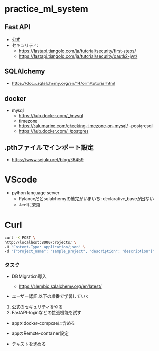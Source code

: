 # practice_ml_system

## Fast API
- [公式](https://fastapi.tiangolo.com/ja)
- セキュリティ:
    - https://fastapi.tiangolo.com/ja/tutorial/security/first-steps/
    - https://fastapi.tiangolo.com/ja/tutorial/security/oauth2-jwt/


## SQLAlchemy
- https://docs.sqlalchemy.org/en/14/orm/tutorial.html
## docker
- mysql
    - https://hub.docker.com/_/mysql
    - timezone
    - https://salumarine.com/checking-timezone-on-mysql/
-postgresql
    - https://hub.docker.com/_/postgres

## .pthファイルでインポート設定
- https://www.sejuku.net/blog/66459

# VScode
- python language server
    - Pylanceだとsqlalchemyの補完がいまいち: declarative_baseが出ない
    - Jediに変更

# Curl
```bash
curl -X POST \
http://localhost:8000/projects/ \
-H 'Content-Type: application/json' \
-d '{"project_name": "sample_project", "description": "description"}'
```

### タスク
- DB Migration導入
    - https://alembic.sqlalchemy.org/en/latest/

- ユーザー認証
以下の順番で学習していく
1. 公式のセキュリティをやる
2. FastAPI-loginなどの拡張機能を試す

- appをdocker-composeに含める

- appのRemote-container設定

- テキストを進める